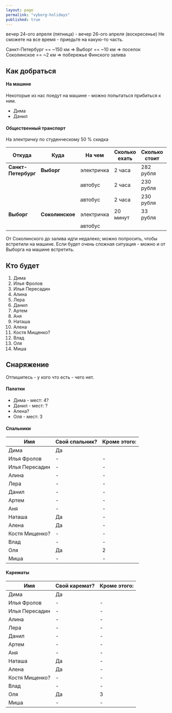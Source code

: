 ```yaml
---
layout: page
permalink: "vyborg-holidays"
published: true
---
```


вечер 24-ого апреля (пятница) - вечер 26-ого апреля (воскресенье)
Не сможете на все время - приедьте на какую-то часть.

Санкт-Петербург == ~150 км => Выборг == ~10 км => поселок Соколинское == ~2 км => побережье Финского залива

## Как добраться

#### На машине

Некоторые из нас поедут на машине - можно попытаться прибиться к ним.

 * Дима
 * Данил
    
#### Общественный транспорт  

На электричку по студенческому 50 % скидка

| Откуда | Куда | На чем | Сколько ехать | Сколько стоит | Ссылка |
|---|---|---|---|---|---|
| **Санкт-Петербург** | **Выборг** | электричка | 2 часа | 282 рубля | [tutu](http://www.tutu.ru/spb/rasp.php?st1=20600&st2=42905) |
| | | автобус | 2 часа | 230 рубля | |
| | | автобус | 2 часа | 230 рубля | |  
| **Выборг** | **Соколинское** | электричка | 20 минут | 33 рубля | [tutu](http://www.tutu.ru/spb/rasp.php?st1=42905&st2=45905) |
| | | автобус | | | |

От Соколинского до залива идти недалеко; можно попросить, чтобы встретили на машине.
Если будет очень сложная ситуация - можно и от Выборга на машине встретить.

## Кто будет
 1. Дима
 2. Илья Фролов
 3. Илья Пересадин
 4. Алина
 5. Лера
 6. Данил
 7. Артем
 8. Аня
 9. Наташа
 10. Алена
 11. Костя Мищенко?
 12. Влад
 13. Оля
 14. Миша

  
## Снаряжение

Отпишитесь - у кого что есть - чего нет.

#### Палатки
  - Дима - мест: 4?
  - Данил - мест: ?
  - Алена?
  - Оля - мест: 3
  
#### Спальники

| Имя | Свой спальник? | Кроме этого: |
|-----|----------------|---------|
| Дима| Да | |
| Илья Фролов | - | - |
| Илья Пересадин | - | - |
| Алина | - | - |
| Лера | - | - |
| Данил | - | - |
| Артем | - | - |
| Аня | - | - |
| Наташа | Да | - |
| Алена | Да | - |
| Костя Мищенко? | - | - |
| Влад | - | - |
| Оля | Да | 2 |
| Миша | - | - |
  
#### Карематы


| Имя | Свой каремат? | Кроме этого: |
|-----|----------------|---------|
| Дима| Да | |
| Илья Фролов | - | - |
| Илья Пересадин | - | - |
| Алина | - | - |
| Лера | - | - |
| Данил | - | - |
| Артем | - | - |
| Аня | - | - |
| Наташа | Да | - |
| Алена | Да | - |
| Костя Мищенко? | - | - |
| Влад | - | - |
| Оля | Да | 3 |
| Миша | - | - |